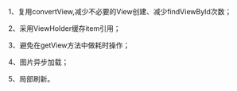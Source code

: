 1、复用convertView,减少不必要的View创建、减少findViewById次数；

2、采用ViewHolder缓存item引用；

3、避免在getView方法中做耗时操作；

4、图片异步加载；

5、局部刷新。
